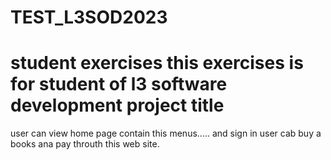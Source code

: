 # TEST_L3SOD2023
student exercises
this exercises is for student of l3 software development
project title 
===============
user can view home page contain this menus.....
and sign in 
user cab buy a books ana pay throuth this web site.
